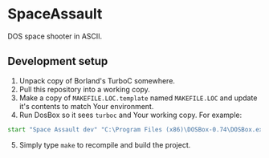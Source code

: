 # SpaceAssault
DOS space shooter in ASCII.

## Development setup

1. Unpack copy of Borland's TurboC somewhere.
2. Pull this repository into a working copy.
3. Make a copy of `MAKEFILE.LOC.template` named `MAKEFILE.LOC` and update it's contents to match Your environment.
4. Run DosBox so it sees `turboc` and Your working copy. For example:
  ```bat
  start "Space Assault dev" "C:\Program Files (x86)\DOSBox-0.74\DOSBox.exe" -c "mount C C:\Data\projects\dos" -c "C:" -c "cd spaceass" -c "set PATH=C:\turboc\bin" -noconsole
  ```
5. Simply type `make` to recompile and build the project.
